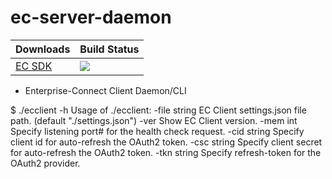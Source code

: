 # ec-server-daemon
Downloads | Build Status
--- | ---
[EC SDK](https://github.com/Enterprise-connect/ec-sdk) | <a href='https://predix1.jenkins.build.ge.com/job/Enterprise-Connect/EC Server Daemon CLI'><img src='https://predix1.jenkins.build.ge.com/buildStatus/icon?job=Enterprise-Connect/EC Server Daemon CLI'></a>

 - Enterprise-Connect Client Daemon/CLI

$ ./ecclient -h
Usage of ./ecclient:
  -file string
     EC Client settings.json file path. (default "./settings.json")
  -ver
     Show EC Client version.
  -mem int
     Specify listening port# for the health check request.
  -cid string
     Specify client id for auto-refresh the OAuth2 token.
  -csc string
     Specify client secret for auto-refresh the OAuth2 token.
  -tkn string
     Specify refresh-token for the OAuth2 provider.
